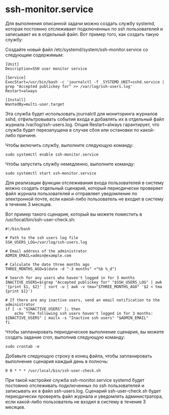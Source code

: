 # ssh-monitor.service

Для выполнения описанной задачи можно создать службу systemd, которая постоянно отслеживает подключенных по ssh пользователей и записывает их в отдельный файл. Вот пример того, как создать такую службу:

Создайте новый файл /etc/systemd/system/ssh-monitor.service со следующим содержимым:

    [Unit]
    Description=SSH user monitor service

    [Service]
    ExecStart=/usr/bin/bash -c 'journalctl -f _SYSTEMD_UNIT=sshd.service | grep "Accepted publickey for" >> /var/log/ssh-users.log'
    Restart=always

    [Install]
    WantedBy=multi-user.target

Эта служба будет использовать journalctl для мониторинга журналов sshd, отфильтровывать события входа и добавлять их в отдельный файл журнала /var/log/ssh-users.log. Опция Restart=always гарантирует, что служба будет перезапущена в случае сбоя или остановки по какой-либо причине.

Чтобы включить службу, выполните следующую команду:

    sudo systemctl enable ssh-monitor.service

Чтобы запустить службу немедленно, выполните команду:

    sudo systemctl start ssh-monitor.service

Для реализации функции отслеживания входа пользователей в систему можно создать отдельный сценарий, который периодически проверяет файл журнала пользователей и отправляет уведомление по электронной почте, если какой-либо пользователь не входил в систему в течение 3 месяцев.

Вот пример такого сценария, который вы можете поместить в /usr/local/bin/ssh-user-check.sh:

    #!/bin/bash

    # Path to the ssh users log file
    SSH_USERS_LOG=/var/log/ssh-users.log

    # Email address of the administrator
    ADMIN_EMAIL=admin@example.com

    # Calculate the date three months ago
    THREE_MONTHS_AGO=$(date -d "-3 months" +"%b %_d")

    # Search for any users who haven't logged in for 3 months
    INACTIVE_USERS=$(grep "Accepted publickey for" "$SSH_USERS_LOG" | awk '{print $1, $2}' | sort -u | awk -v tma="$THREE_MONTHS_AGO" '$2 < tma {print $1}')

    # If there are any inactive users, send an email notification to the administrator
    if [ -n "$INACTIVE_USERS" ]; then
        echo "The following ssh users haven't logged in for 3 months: $INACTIVE_USERS" | mailx -s "Inactive ssh users" "$ADMIN_EMAIL"
    fi

Чтобы запланировать периодическое выполнение сценария, вы можете создать задание cron, выполнив следующую команду:

    sudo crontab -e

Добавьте следующую строку в конец файла, чтобы запланировать выполнение сценария каждый день в полночь:

    0 0 * * * /usr/local/bin/ssh-user-check.sh

При такой настройке служба ssh-monitor.service systemd будет постоянно отслеживать подключенных по ssh пользователей и записывать их в файл ssh-users.log. Сценарий ssh-user-check.sh будет периодически проверять файл журнала и уведомлять администратора, если какой-либо пользователь не входил в систему в течение 3 месяцев.
